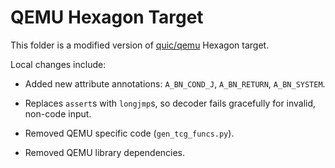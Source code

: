 # QEMU Hexagon Target

This folder is a modified version of [quic/qemu](https://github.com/quic/qemu) Hexagon target.

Local changes include:

*  Added new attribute annotations: `A_BN_COND_J`, `A_BN_RETURN`, `A_BN_SYSTEM`.

*  Replaces `assert`s with `longjmp`s, so decoder fails gracefully for invalid, non-code input.

*  Removed QEMU specific code (`gen_tcg_funcs.py`).

*  Removed QEMU library dependencies.

